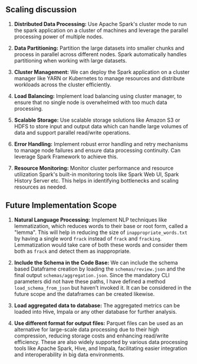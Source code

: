 ## Scaling discussion

1. **Distributed Data Processing:**
   Use Apache Spark's cluster mode to run the spark application on a cluster of machines and leverage the parallel processing power of multiple nodes.

2. **Data Partitioning:**
   Partition the large datasets into smaller chunks and process in parallel across different nodes. Spark automatically handles partitioning when working with large datasets.

3. **Cluster Management:**
   We can deploy the Spark application on a cluster manager like YARN or Kubernetes to manage resources and distribute workloads across the cluster efficiently.

4. **Load Balancing:**
   Implement load balancing using cluster manager, to ensure that no single node is overwhelmed with too much data processing. 

5. **Scalable Storage:**
   Use scalable storage solutions like Amazon S3 or HDFS to store input and output data which can handle large volumes of data and support parallel read/write operations.

6. **Error Handling:**
   Implement robust error handling and retry mechanisms to manage node failures and ensure data processing continuity. Can leverage Spark Framework to achieve this.

7. **Resource Monitoring:**
   Monitor cluster performance and resource utilization Spark's built-in monitoring tools like Spark Web UI, Spark History Server etc. This helps in identifying bottlenecks and scaling resources as needed.

## Future Implementation Scope

1.  **Natural Language Processing:**
    Implement NLP techniques like lemmatization, which reduces words to their base or root form, called a "lemma". This will help in reducing the size of `inappropriate_words.txt` by having a single word `frack` instead of `frack` and `fracking`. Lemmatization would take care of both these words and consider them both as `frack` and detect them as inappropriate.

2.  **Include the Schema in the Code Base:**
    We can include the schema based Dataframe creation by loading the `schemas/review.json` and the final output `schemas/aggregation.json`. Since the mandatory CLI parameters did not have these paths, I have defined a method `load_schema_from_json` but haven't invoked it. It can be considered in the future scope and the dataframes can be created likewise. 

3.  **Load aggregated data to database:**
    The aggregated metrics can be loaded into Hive, Impala or any other database for further analysis.

4.  **Use different format for output files:**
    Parquet files can be used as an alternative for large-scale data processing due to their high compression, reducing storage costs and enhancing read/write efficiency. These are also widely supported by various data processing tools like Apache Spark, Hive, and Impala, facilitating easier integration and interoperability in big data environments.
